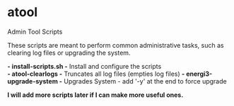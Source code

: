 # atool
Admin Tool Scripts

These scripts are meant to perform common administrative tasks, such as clearing log files or upgrading the system.

**- install-scripts.sh -** Install and configure the scripts<br />
**- atool-clearlogs -** Truncates all log files (empties log files)
**- energi3-upgrade-system -** Upgrades System - add '-y' at the end to force upgrade<br />

**I will add more scripts later if I can make more useful ones.**
